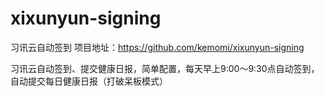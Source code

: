 # xixunyun-signing
习讯云自动签到
项目地址：https://github.com/kemomi/xixunyun-signing

习讯云自动签到、提交健康日报，简单配置，每天早上9:00～9:30点自动签到，自动提交每日健康日报（打破呆板模式）
